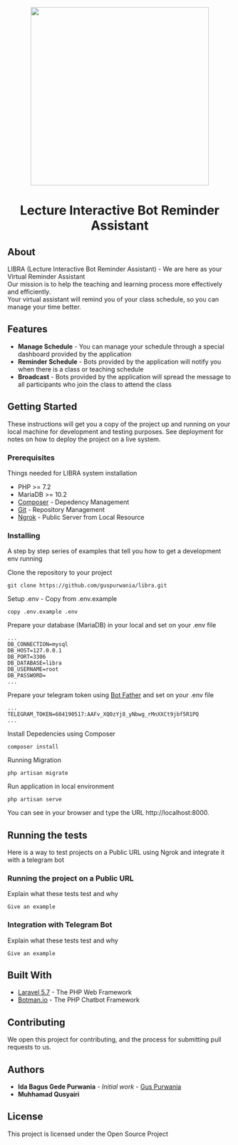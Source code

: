 <p align="center"><img width="400" src="https://gdurl.com/HZyZ"></p>
<h1 align="center">Lecture Interactive Bot Reminder Assistant</h1>

## About

LIBRA (Lecture Interactive Bot Reminder Assistant) - We are here as your Virtual Reminder Assistant <br />
Our mission is to help the teaching and learning process more effectively and efficiently. <br />
Your virtual assistant will remind you of your class schedule, so you can manage your time better.

## Features
* **Manage Schedule** - You can manage your schedule through a special dashboard provided by the application
* **Reminder Schedule** - Bots provided by the application will notify you when there is a class or teaching schedule
* **Broadcast** - Bots provided by the application will spread the message to all participants who join the class to attend the class

## Getting Started

These instructions will get you a copy of the project up and running on your local machine for development and testing purposes. See deployment for notes on how to deploy the project on a live system.

### Prerequisites

Things needed for LIBRA system installation

* PHP >= 7.2
* MariaDB >= 10.2
* [Composer](https://getcomposer.org/) - Depedency Management
* [Git](https://git-scm.com/downloads) - Repository Management
* [Ngrok](https://ngrok.com/) - Public Server from Local Resource

### Installing

A step by step series of examples that tell you how to get a development env running

Clone the repository to your project

```
git clone https://github.com/guspurwania/libra.git
```

Setup .env - Copy from .env.example 

```
copy .env.example .env
```

Prepare your database (MariaDB) in your local and set on your .env file

```
...
DB_CONNECTION=mysql
DB_HOST=127.0.0.1
DB_PORT=3306
DB_DATABASE=libra
DB_USERNAME=root
DB_PASSWORD=
...
```

Prepare your telegram token using [Bot Father](https://core.telegram.org/bots) and set on your .env file

```
...
TELEGRAM_TOKEN=604190517:AAFv_XQ0zYj8_yNbwg_rMnXXCt9jbf5R1PQ
...
```

Install Depedencies using Composer

```
composer install
```

Running Migration

```
php artisan migrate
```

Run application in local environment

```
php artisan serve
```

You can see in your browser and type the URL http://localhost:8000.

## Running the tests

Here is a way to test projects on a Public URL using Ngrok and integrate it with a telegram bot 

### Running the project on a Public URL

Explain what these tests test and why

```
Give an example
```

### Integration with Telegram Bot

Explain what these tests test and why

```
Give an example
```

## Built With

* [Laravel 5.7](https://laravel.com/) - The PHP Web Framework
* [Botman.io](https://botman.io/) - The PHP Chatbot Framework

## Contributing

We open this project for contributing, and the process for submitting pull requests to us.

## Authors

* **Ida Bagus Gede Purwania** - *Initial work* - [Gus Purwania](https://github.com/guspurwania)
* **Muhhamad Qusyairi** 

## License

This project is licensed under the Open Source Project

